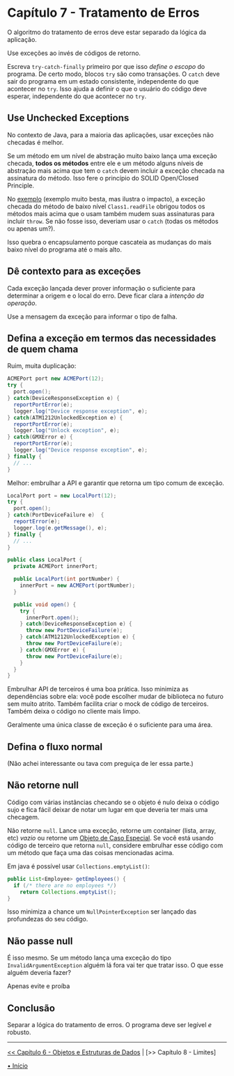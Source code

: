 # Capítulo 7 - Tratamento de Erros
O algoritmo do tratamento de erros deve estar separado da lógica da aplicação.

Use exceções ao invés de códigos de retorno.

Escreva `try-catch-finally` primeiro por que isso _define o escopo_ do programa.
De certo modo, blocos `try` são como transações. O `catch` deve sair do programa
em um estado consistente, independente do que acontecer no `try`. Isso ajuda a
definir o que o usuário do código deve esperar, independente do que acontecer no `try`.

## Use Unchecked Exceptions
No contexto de Java, para a maioria das aplicações, usar exceções não checadas é
melhor. 

Se um método em um nível de abstração muito baixo lança uma exceção checada, 
**todos os métodos** entre ele e um método alguns níveis de abstração mais acima
que tem o `catch` devem incluir a exceção checada na assinatura do método. Isso 
fere o princípio do SOLID Open/Closed Principle.

No [exemplo](Class3.java) (exemplo muito besta, mas ilustra o impacto), a 
exceção checada do método de baixo nível `Class1.readFile` obrigou todos os 
métodos mais acima que o usam também mudem suas assinaturas para incluir `throw`. Se não fosse isso, deveriam usar o `catch` (todas os métodos ou apenas um?).

Isso quebra o encapsulamento porque cascateia as mudanças do mais baixo nível do 
programa até o mais alto.


## Dê contexto para as exceções
Cada exceção  lançada dever prover informação o suficiente para determinar a 
origem e o local do erro. Deve ficar clara a _intenção da operação_.

Use a mensagem da exceção para informar o tipo de falha.


## Defina a exceção em termos das necessidades de quem chama
Ruim, muita duplicação:
```java
ACMEPort port new ACMEPort(12);
try {
  port.open();
} catch(DeviceResponseException e) {
  reportPortError(e);
  logger.log("Device response exception", e);
} catch(ATM1212UnlockedException e) {
  reportPortError(e);
  logger.log("Unlock exception", e);
} catch(GMXError e) {
  reportPortError(e);
  logger.log("Device response exception", e);
} finally {
  // ...
}
```

Melhor: embrulhar a API e garantir que retorna um tipo comum de exceção.
```java
LocalPort port = new LocalPort(12);
try {
  port.open();
} catch(PortDeviceFailure e)  {
  reportError(e);
  logger.log(e.getMessage(), e);
} finally {
  // ...
}

public class LocalPort {
  private ACMEPort innerPort;

  public LocalPort(int portNumber) {
    innerPort = new ACMEPort(portNumber);
  }

  public void open() {
    try {
      innerPort.open();
    } catch(DeviceResponseException e) {
      throw new PortDeviceFailure(e);
    } catch(ATM1212UnlockedException e) {
      throw new PortDeviceFailure(e);
    } catch(GMXError e) {
      throw new PortDeviceFailure(e);
    }
  }
}
```

Embrulhar API de terceiros é uma boa prática. Isso minimiza as dependências sobre ela: você pode escolher mudar de biblioteca no futuro sem muito atrito. 
Também facilita criar o mock de código de terceiros. Também deixa o código no cliente mais limpo.

Geralmente uma única classe de exceção é o suficiente para uma área.


## Defina o fluxo normal
(Não achei interessante ou tava com preguiça de ler essa parte.)


## Não retorne null
Código com várias instâncias checando se o objeto é nulo deixa o código sujo e
fica fácil deixar de notar um lugar em que deveria ter mais uma checagem.

Não retorne `null`. 
Lance uma exceção, retorne um container (lista, array, etc) _vazio_ ou retorne
um 
[Objeto de Caso Especial](https://martinfowler.com/eaaCatalog/specialCase.html).
Se você está usando código de terceiro que retorna `null`, considere embrulhar 
esse código com um método que faça uma das coisas mencionadas acima.

Em java é possível usar `Collections.emptyList()`:

```java
public List<Employee> getEmployees() {
  if (/* there are no employees */) 
    return Collections.emptyList();
}
```

Isso minimiza a chance um `NullPointerException` ser lançado das profundezas do seu código.


## Não passe null
É isso mesmo. Se um método lança uma exceção do tipo
`InvalidArgumentException` alguém lá fora vai ter que tratar isso. O que esse 
alguém deveria fazer?

Apenas evite e proíba

## Conclusão
Separar a lógica do tratamento de erros. O programa deve ser legível _e_ 
robusto. 

---


[<< Capítulo 6 - Objetos e Estruturas de Dados](./../chap6_ObjectsAndDataStructures/README.md) 
|
[>> Capítulo 8 - Limites]
<!-- (./../chap7_ErrorHandling/README.md) -->

[• Início](../../README.md)

